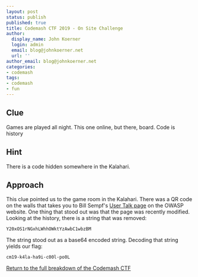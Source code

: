 ```yaml
---
layout: post
status: publish
published: true
title: Codemash CTF 2019 - On Site Challenge
author:
  display_name: John Koerner
  login: admin
  email: blog@johnkoerner.net
  url: ''
author_email: blog@johnkoerner.net
categories:
- codemash
tags:
- codemash
- fun
---
```


Clue
---
Games are played all night.
This one online, but there, board.
Code is history

Hint
---
There is a code hidden somewhere in the Kalahari.


Approach
---
This clue pointed us to the game room in the Kalahari.  There was a QR code on the walls that takes you to Bill Sempf's [User Talk page](https://www.owasp.org/index.php/User_talk:Bill_Sempf) on the OWASP website. One thing that stood out was that the page was recently modified. Looking at the history, there is a string that was removed:

`Y20xOS1rNGxhLWhhOWktYzAwbC1wbzBM`

The string stood out as a base64 encoded string. Decoding that string yields our flag:
```
cm19-k4la-ha9i-c00l-po0L
```

[Return to the full breakdown of the Codemash CTF](/codemash/codemash-ctf-breakdown-2019/)